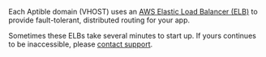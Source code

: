 Each Aptible domain (VHOST) uses an [AWS Elastic Load Balancer (ELB)](http://aws.amazon.com/elasticloadbalancing/) to provide fault-tolerant, distributed routing for your app.

Sometimes these ELBs take several minutes to start up. If yours continues to be inaccessible, please [contact support](http://contact.aptible.com).
